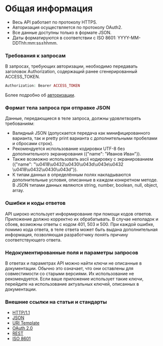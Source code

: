# Общая информация

* Весь API работает по протоколу HTTPS.
* Авторизация осуществляется по протоколу OAuth2.
* Все данные доступны только в формате JSON.
* Даты форматируются в соответствии с ISO 8601: YYYY-MM-DDThh:mm:ss±hhmm.
### Требования к запросам
В запросах, требующих авторизации, необходимо передавать заголовок Authorization, содержащий ранее сгенерированный ACCESS_TOKEN.
```PHP
Authorization: Bearer ACCESS_TOKEN
```
Более подробно об [авторизации](autorization.md).
### Формат тела запроса при отправке JSON
Данные, передающиеся в теле запроса, должны удовлетворять требованиям:
* Валидный JSON (допускается передача как минифицированного варианта, так и pretty print варианта с дополнительными пробелами и сбросами строк).
* Рекомендуется использование кодировки UTF-8 без дополнительного экранирования ({"name": "Иванов Иван"}).
* Также возможно использовать ascii кодировку с экранированием ({"name": "\u0418\u0432\u0430\u043d\u043e\u0432 \u0418\u0432\u0430\u043d"}).
* К типам данных в определённым полях накладываются дополнительные условия, описанные в каждом конкретном методе. В JSON типами данных являются string, number, boolean, null, object, array.
### Ошибки и коды ответов
API широко использует информирование при помощи кодов ответов. Приложение должно корректно их обрабатывать.
В случае неполадок и сбоев, возможны ответы с кодом 401, 503 и 500.
При каждой ошибке, помимо кода ответа, в теле ответа может быть выдана дополнительная информация, позволяющая разработчику понять причину соответствующего ответа.
### Недокументированные поля и параметры запросов
В ответах и параметрах API можно найти ключи не описанные в документации. Обычно это означает, что они оставлены для совместимости со старыми версиями. Их использование не рекомендуется. Если ваше приложение использует такие ключи, перейдите на использование актуальных ключей, описанных в документации.
### Внешние ссылки на статьи и стандарты
* [HTTP/1.1](http://tools.ietf.org/html/rfc2616)
* [JSON](http://json.org/)
* [URI Template](http://tools.ietf.org/html/rfc6570)
* [OAuth 2.0](http://tools.ietf.org/html/rfc6749)
* [REST](http://www.ics.uci.edu/~fielding/pubs/dissertation/rest_arch_style.htm)
* [ISO 8601](http://en.wikipedia.org/wiki/ISO_8601)
